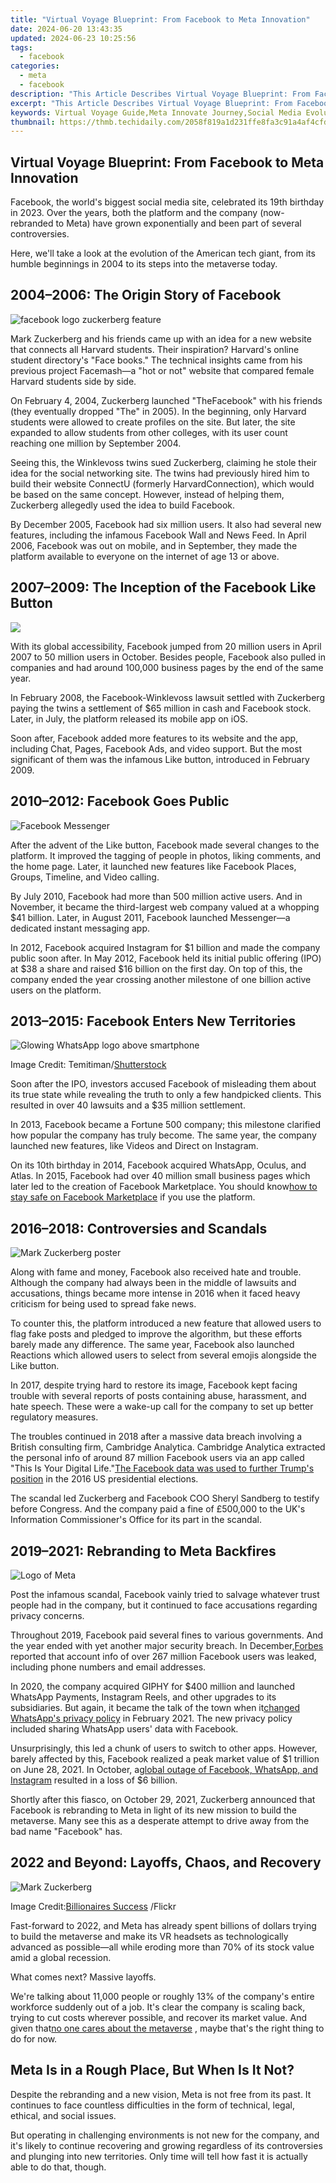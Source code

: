 ```yaml
---
title: "Virtual Voyage Blueprint: From Facebook to Meta Innovation"
date: 2024-06-20 13:43:35
updated: 2024-06-23 10:25:56
tags:
  - facebook
categories:
  - meta
  - facebook
description: "This Article Describes Virtual Voyage Blueprint: From Facebook to Meta Innovation"
excerpt: "This Article Describes Virtual Voyage Blueprint: From Facebook to Meta Innovation"
keywords: Virtual Voyage Guide,Meta Innovate Journey,Social Media Evolution,Facebook to Meta Transition,Digital World Tour,Meta Strategy Blueprint,Tech Industry Shift
thumbnail: https://thmb.techidaily.com/2058f819a1d231ffe8fa3c91a4af4cfd3ee338d92aed76fb6bf5194cca7db102.jpg
---
```


## Virtual Voyage Blueprint: From Facebook to Meta Innovation

 Facebook, the world's biggest social media site, celebrated its 19th birthday in 2023\. Over the years, both the platform and the company (now-rebranded to Meta) have grown exponentially and been part of several controversies.

 Here, we'll take a look at the evolution of the American tech giant, from its humble beginnings in 2004 to its steps into the metaverse today.

## 2004–2006: The Origin Story of Facebook

![facebook logo zuckerberg feature](https://static1.makeuseofimages.com/wordpress/wp-content/uploads/2021/10/facebook-logo-zuckerberg-feature.jpg)

 Mark Zuckerberg and his friends came up with an idea for a new website that connects all Harvard students. Their inspiration? Harvard's online student directory's "Face books." The technical insights came from his previous project Facemash—a "hot or not" website that compared female Harvard students side by side.

 On February 4, 2004, Zuckerberg launched "TheFacebook" with his friends (they eventually dropped "The" in 2005). In the beginning, only Harvard students were allowed to create profiles on the site. But later, the site expanded to allow students from other colleges, with its user count reaching one million by September 2004.

 Seeing this, the Winklevoss twins sued Zuckerberg, claiming he stole their idea for the social networking site. The twins had previously hired him to build their website ConnectU (formerly HarvardConnection), which would be based on the same concept. However, instead of helping them, Zuckerberg allegedly used the idea to build Facebook.

 By December 2005, Facebook had six million users. It also had several new features, including the infamous Facebook Wall and News Feed. In April 2006, Facebook was out on mobile, and in September, they made the platform available to everyone on the internet of age 13 or above.

## 2007–2009: The Inception of the Facebook Like Button

![](https://static1.makeuseofimages.com/wordpress/wp-content/uploads/2015/07/how-to-get-more-likes-on-facebook-according-to-research-data.jpg)

 With its global accessibility, Facebook jumped from 20 million users in April 2007 to 50 million users in October. Besides people, Facebook also pulled in companies and had around 100,000 business pages by the end of the same year.

 In February 2008, the Facebook-Winklevoss lawsuit settled with Zuckerberg paying the twins a settlement of $65 million in cash and Facebook stock. Later, in July, the platform released its mobile app on iOS.

 Soon after, Facebook added more features to its website and the app, including Chat, Pages, Facebook Ads, and video support. But the most significant of them was the infamous Like button, introduced in February 2009.

## 2010–2012: Facebook Goes Public

![Facebook Messenger](https://static1.makeuseofimages.com/wordpress/wp-content/uploads/2021/09/Facebook-messenger.jpg)

 After the advent of the Like button, Facebook made several changes to the platform. It improved the tagging of people in photos, liking comments, and the home page. Later, it launched new features like Facebook Places, Groups, Timeline, and Video calling.

 By July 2010, Facebook had more than 500 million active users. And in November, it became the third-largest web company valued at a whopping $41 billion. Later, in August 2011, Facebook launched Messenger—a dedicated instant messaging app.

 In 2012, Facebook acquired Instagram for $1 billion and made the company public soon after. In May 2012, Facebook held its initial public offering (IPO) at $38 a share and raised $16 billion on the first day. On top of this, the company ended the year crossing another milestone of one billion active users on the platform.

## 2013–2015: Facebook Enters New Territories

![Glowing WhatsApp logo above smartphone](https://static1.makeuseofimages.com/wordpress/wp-content/uploads/2021/11/What-Is-WhatsApp-Featured.jpg)

 Image Credit: Temitiman/[Shutterstock](https://www.shutterstock.com/image-photo/magelang-central-java-indonesia-april-29-1383449651)

 Soon after the IPO, investors accused Facebook of misleading them about its true state while revealing the truth to only a few handpicked clients. This resulted in over 40 lawsuits and a $35 million settlement.

 In 2013, Facebook became a Fortune 500 company; this milestone clarified how popular the company has truly become. The same year, the company launched new features, like Videos and Direct on Instagram.

 On its 10th birthday in 2014, Facebook acquired WhatsApp, Oculus, and Atlas. In 2015, Facebook had over 40 million small business pages which later led to the creation of Facebook Marketplace. You should know[how to stay safe on Facebook Marketplace](https://www.makeuseof.com/safety-tips-facebook-marketplace/) if you use the platform.

## 2016–2018: Controversies and Scandals

![Mark Zuckerberg poster](https://static1.makeuseofimages.com/wordpress/wp-content/uploads/2021/08/Mark-Zuckerberg-poster.jpg)

 Along with fame and money, Facebook also received hate and trouble. Although the company had always been in the middle of lawsuits and accusations, things became more intense in 2016 when it faced heavy criticism for being used to spread fake news.

 To counter this, the platform introduced a new feature that allowed users to flag fake posts and pledged to improve the algorithm, but these efforts barely made any difference. The same year, Facebook also launched Reactions which allowed users to select from several emojis alongside the Like button.

 In 2017, despite trying hard to restore its image, Facebook kept facing trouble with several reports of posts containing abuse, harassment, and hate speech. These were a wake-up call for the company to set up better regulatory measures.

 The troubles continued in 2018 after a massive data breach involving a British consulting firm, Cambridge Analytica. Cambridge Analytica extracted the personal info of around 87 million Facebook users via an app called "This Is Your Digital Life."[The Facebook data was used to further Trump's position](https://www.makeuseof.com/tag/facebook-data-influence-elections/) in the 2016 US presidential elections.

 The scandal led Zuckerberg and Facebook COO Sheryl Sandberg to testify before Congress. And the company paid a fine of £500,000 to the UK's Information Commissioner's Office for its part in the scandal.

## 2019–2021: Rebranding to Meta Backfires

![Logo of Meta](https://static1.makeuseofimages.com/wordpress/wp-content/uploads/2022/02/meta-logo.jpg)

 Post the infamous scandal, Facebook vainly tried to salvage whatever trust people had in the company, but it continued to face accusations regarding privacy concerns.

 Throughout 2019, Facebook paid several fines to various governments. And the year ended with yet another major security breach. In December,[Forbes](https://www.forbes.com/sites/johnbbrandon/2019/12/19/267-million-names-and-phone-numbers-leaked-online---and-theyre-all-from-facebook/?sh=3733ada35a6b) reported that account info of over 267 million Facebook users was leaked, including phone numbers and email addresses.

 In 2020, the company acquired GIPHY for $400 million and launched WhatsApp Payments, Instagram Reels, and other upgrades to its subsidiaries. But again, it became the talk of the town when it[changed WhatsApp's privacy policy](https://www.makeuseof.com/whatsapp-delays-privacy-policy-facebook-data-sharing-controversy/) in February 2021\. The new privacy policy included sharing WhatsApp users' data with Facebook.

 Unsurprisingly, this led a chunk of users to switch to other apps. However, barely affected by this, Facebook realized a peak market value of $1 trillion on June 28, 2021\. In October, a[global outage of Facebook, WhatsApp, and Instagram](https://www.makeuseof.com/facebook-whatsapp-instagram-down-right-now/) resulted in a loss of $6 billion.

 Shortly after this fiasco, on October 29, 2021, Zuckerberg announced that Facebook is rebranding to Meta in light of its new mission to build the metaverse. Many see this as a desperate attempt to drive away from the bad name "Facebook" has.

## 2022 and Beyond: Layoffs, Chaos, and Recovery

![Mark Zuckerberg](https://static1.makeuseofimages.com/wordpress/wp-content/uploads/2022/04/mark-zuckerberg-1.jpg)

 Image Credit:[Billionaires Success](http://www.flickr.com/photos/184851290@N06/48847390147/) /Flickr

 Fast-forward to 2022, and Meta has already spent billions of dollars trying to build the metaverse and make its VR headsets as technologically advanced as possible—all while eroding more than 70% of its stock value amid a global recession.

What comes next? Massive layoffs.

 We're talking about 11,000 people or roughly 13% of the company's entire workforce suddenly out of a job. It's clear the company is scaling back, trying to cut costs wherever possible, and recover its market value. And given that[no one cares about the metaverse](https://www.makeuseof.com/reasons-why-no-one-cares-about-metaverse/) , maybe that's the right thing to do for now.

## Meta Is in a Rough Place, But When Is It Not?

 Despite the rebranding and a new vision, Meta is not free from its past. It continues to face countless difficulties in the form of technical, legal, ethical, and social issues.

 But operating in challenging environments is not new for the company, and it's likely to continue recovering and growing regardless of its controversies and plunging into new territories. Only time will tell how fast it is actually able to do that, though.


<ins class="adsbygoogle"
     style="display:block"
     data-ad-format="autorelaxed"
     data-ad-client="ca-pub-7571918770474297"
     data-ad-slot="1223367746"></ins>



<ins class="adsbygoogle"
     style="display:block"
     data-ad-client="ca-pub-7571918770474297"
     data-ad-slot="8358498916"
     data-ad-format="auto"
     data-full-width-responsive="true"></ins>
